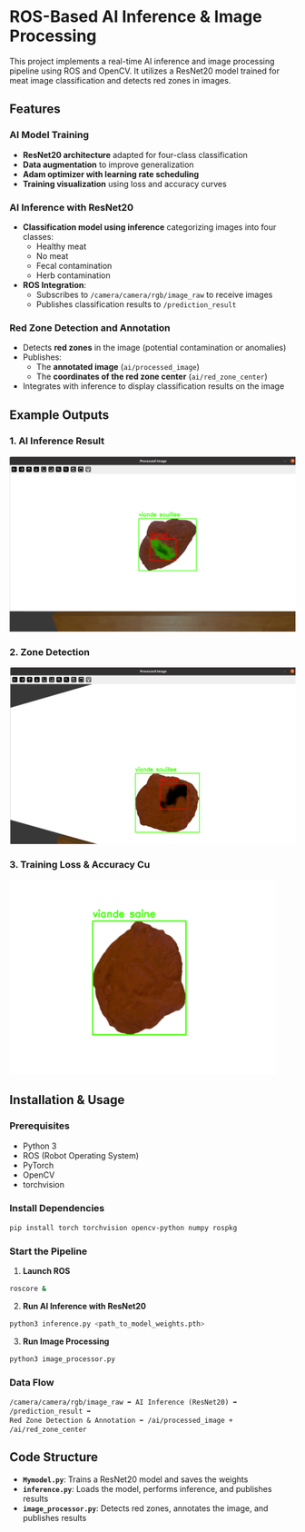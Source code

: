 # ROS-Based AI Inference & Image Processing  

This project implements a real-time AI inference and image processing pipeline using ROS and OpenCV. It utilizes a ResNet20 model trained for meat image classification and detects red zones in images.  

## Features  
### AI Model Training  
- **ResNet20 architecture** adapted for four-class classification  
- **Data augmentation** to improve generalization  
- **Adam optimizer with learning rate scheduling**  
- **Training visualization** using loss and accuracy curves
  
### AI Inference with ResNet20  
- **Classification model using inference** categorizing images into four classes:  
  - Healthy meat  
  - No meat  
  - Fecal contamination  
  - Herb contamination  
- **ROS Integration**:  
  - Subscribes to `/camera/camera/rgb/image_raw` to receive images  
  - Publishes classification results to `/prediction_result`  

### Red Zone Detection and Annotation  
- Detects **red zones** in the image (potential contamination or anomalies)  
- Publishes:  
  - The **annotated image** (`ai/processed_image`)  
  - The **coordinates of the red zone center** (`ai/red_zone_center`)  
- Integrates with inference to display classification results on the image

## Example Outputs  

### 1. AI Inference Result  
![AI Inference](1.png)  

### 2. Zone Detection  
![Zone detection](2.png)  

### 3. Training Loss & Accuracy Cu
![Zone detection](3.png)  

## Installation & Usage  

### Prerequisites  
- Python 3  
- ROS (Robot Operating System)  
- PyTorch  
- OpenCV  
- torchvision  

### Install Dependencies  
```bash
pip install torch torchvision opencv-python numpy rospkg
```

### Start the Pipeline  

1. **Launch ROS**  
```bash
roscore &
```

2. **Run AI Inference with ResNet20**  
```bash
python3 inference.py <path_to_model_weights.pth>
```

3. **Run Image Processing**  
```bash
python3 image_processor.py
```

### Data Flow  
```
/camera/camera/rgb/image_raw ➡ AI Inference (ResNet20) ➡ /prediction_result ➡  
Red Zone Detection & Annotation ➡ /ai/processed_image + /ai/red_zone_center
```

## Code Structure  
- **`Mymodel.py`**: Trains a ResNet20 model and saves the weights
- **`inference.py`**: Loads the model, performs inference, and publishes results  
- **`image_processor.py`**: Detects red zones, annotates the image, and publishes results  




